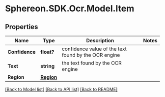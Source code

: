# Sphereon.SDK.Ocr.Model.Item
## Properties

Name | Type | Description | Notes
------------ | ------------- | ------------- | -------------
**Confidence** | **float?** | confidence value of the text found by the OCR engine | 
**Text** | **string** | the text found by the OCR engine | 
**Region** | [**Region**](Region.md) |  | 

[[Back to Model list]](../README.md#documentation-for-models) [[Back to API list]](../README.md#documentation-for-api-endpoints) [[Back to README]](../README.md)

